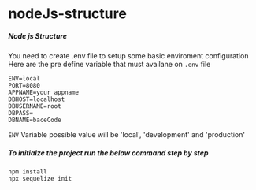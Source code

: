 # nodeJs-structure

##### Node js Structure
You need to create .env file to setup some basic enviroment configuration
Here are the pre define variable that must availane on `.env` file 

```
ENV=local
PORT=8080
APPNAME=your appname
DBHOST=localhost
DBUSERNAME=root
DBPASS=
DBNAME=baceCode
```

`ENV` Variable possible value will be 'local', 'development' and 'production'

##### To initialze the project run the below command step by step

```
npm install
npx sequelize init
```







